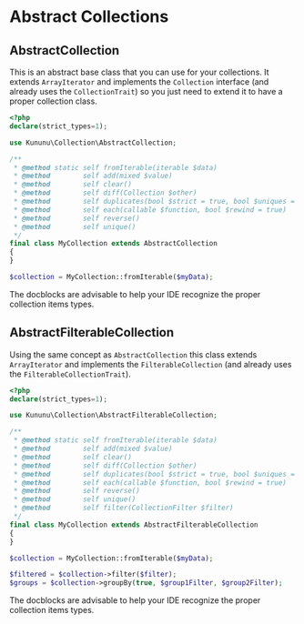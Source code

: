 # Abstract Collections

## AbstractCollection

This is an abstract base class that you can use for your collections. It extends `ArrayIterator` and implements the `Collection` interface (and already uses the `CollectionTrait`) so you just need to extend it to have a proper collection class.

```php
<?php
declare(strict_types=1);

use Kununu\Collection\AbstractCollection;

/**
 * @method static self fromIterable(iterable $data)
 * @method        self add(mixed $value)
 * @method        self clear()
 * @method        self diff(Collection $other)
 * @method        self duplicates(bool $strict = true, bool $uniques = false)
 * @method        self each(callable $function, bool $rewind = true)
 * @method        self reverse()
 * @method        self unique()
 */
final class MyCollection extends AbstractCollection 
{
}

$collection = MyCollection::fromIterable($myData);
```

The docblocks are advisable to help your IDE recognize the proper collection items types.

## AbstractFilterableCollection

Using the same concept as `AbstractCollection` this class extends `ArrayIterator` and implements the `FilterableCollection` (and already uses the `FilterableCollectionTrait`).

```php
<?php
declare(strict_types=1);

use Kununu\Collection\AbstractFilterableCollection;

/**
 * @method static self fromIterable(iterable $data)
 * @method        self add(mixed $value)
 * @method        self clear()
 * @method        self diff(Collection $other)
 * @method        self duplicates(bool $strict = true, bool $uniques = false)
 * @method        self each(callable $function, bool $rewind = true)
 * @method        self reverse()
 * @method        self unique()
 * @method        self filter(CollectionFilter $filter)
 */
final class MyCollection extends AbstractFilterableCollection
{
}

$collection = MyCollection::fromIterable($myData);

$filtered = $collection->filter($filter);
$groups = $collection->groupBy(true, $group1Filter, $group2Filter);
```
The docblocks are advisable to help your IDE recognize the proper collection items types.
